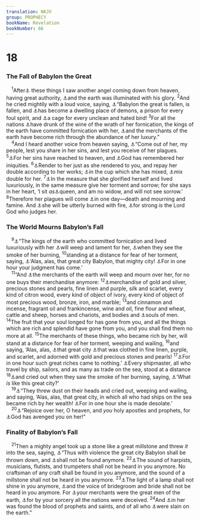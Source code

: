 ```yaml
---
translation: NKJV
group: PROPHECY
bookName: Revelation 
bookNumber: 66
---
```


<div class="title"><h1>18</h1><h3>The Fall of Babylon the Great</h3></div>
<span class="verse kh_18_1"> <sup>1</sup>After<a data-toggle="tooltip" data-placement="bottom" title="Rev. 17:1, 7">⚓</a> these things I saw another angel coming down from heaven, having great authority, <a data-toggle="tooltip" data-placement="bottom" title="Ezek. 43:2">⚓</a>and the earth was illuminated with his glory. </span>
<span class="verse kh_18_2"><sup>2</sup>And he cried mightily with a loud voice, saying, <a data-toggle="tooltip" data-placement="bottom" title="Is. 13:19; 21:9; Jer. 51:8; Rev. 14:8">⚓</a>“Babylon the great is fallen, is fallen, and <a data-toggle="tooltip" data-placement="bottom" title="Is. 13:21; 34:11, 13–15; Jer. 50:39; 51:37; Zeph. 2:14">⚓</a>has become a dwelling place of demons, a prison for every foul spirit, and <a data-toggle="tooltip" data-placement="bottom" title="Is. 14:23">⚓</a>a cage for every unclean and hated bird! </span>
<span class="verse kh_18_3"><sup>3</sup>For all the nations <a data-toggle="tooltip" data-placement="bottom" title="Jer. 51:7; Rev. 14:8">⚓</a>have drunk of the wine of the wrath of her fornication, the kings of the earth have committed fornication with her, <a data-toggle="tooltip" data-placement="bottom" title="Is. 47:15">⚓</a>and the merchants of the earth have become rich through the abundance of her luxury.”<br/></span>
<span class="verse kh_18_4"> <sup>4</sup>And I heard another voice from heaven saying, <a data-toggle="tooltip" data-placement="bottom" title="Is. 48:20">⚓</a>“Come out of her, my people, lest you share in her sins, and lest you receive of her plagues. </span>
<span class="verse kh_18_5"><sup>5</sup><a data-toggle="tooltip" data-placement="bottom" title="Gen. 18:20">⚓</a>For her sins have reached to heaven, and <a data-toggle="tooltip" data-placement="bottom" title="Rev. 16:19">⚓</a>God has remembered her iniquities. </span>
<span class="verse kh_18_6"><sup>6</sup><a data-toggle="tooltip" data-placement="bottom" title="Ps. 137:8; Jer. 50:15, 29">⚓</a>Render to her just as she rendered to you, and repay her double according to her works; <a data-toggle="tooltip" data-placement="bottom" title="Rev. 14:10">⚓</a>in the cup which she has mixed, <a data-toggle="tooltip" data-placement="bottom" title="Rev. 16:19">⚓</a>mix double for her. </span>
<span class="verse kh_18_7"><sup>7</sup><a data-toggle="tooltip" data-placement="bottom" title="Ezek. 28:2–8">⚓</a>In the measure that she glorified herself and lived luxuriously, in the same measure give her torment and sorrow; for she says in her heart, ‘I sit <i>as</i><a data-toggle="tooltip" data-placement="bottom" title="Is. 47:7, 8; Zeph. 2:15">⚓</a>queen, and am no widow, and will not see sorrow.’ </span>
<span class="verse kh_18_8"><sup>8</sup>Therefore her plagues will come <a data-toggle="tooltip" data-placement="bottom" title="Is. 47:9; Jer. 50:31; Rev. 18:10">⚓</a>in one day—death and mourning and famine. And <a data-toggle="tooltip" data-placement="bottom" title="Rev. 17:16">⚓</a>she will be utterly burned with fire, <a data-toggle="tooltip" data-placement="bottom" title="Jer. 50:34; Heb. 10:31; Rev. 11:17">⚓</a>for strong <i>is</i> the Lord God who judges her.<br/></span>
<div class="title"><h3>The World Mourns Babylon’s Fall</h3></div>
<span class="verse kh_18_9"> <sup>9</sup><a data-toggle="tooltip" data-placement="bottom" title="Ezek. 26:16; 27:35">⚓</a>“The kings of the earth who committed fornication and lived luxuriously with her <a data-toggle="tooltip" data-placement="bottom" title="Jer. 50:46; Rev. 17:2; 18:3">⚓</a>will weep and lament for her, <a data-toggle="tooltip" data-placement="bottom" title="Rev. 19:3">⚓</a>when they see the smoke of her burning, </span>
<span class="verse kh_18_10"><sup>10</sup>standing at a distance for fear of her torment, saying, <a data-toggle="tooltip" data-placement="bottom" title="Is. 21:9">⚓</a>‘Alas, alas, that great city Babylon, that mighty city! <a data-toggle="tooltip" data-placement="bottom" title="Rev. 18:17, 19">⚓</a>For in one hour your judgment has come.’<br/></span>
<span class="verse kh_18_11"> <sup>11</sup>“And <a data-toggle="tooltip" data-placement="bottom" title="Ezek. 27:27–34">⚓</a>the merchants of the earth will weep and mourn over her, for no one buys their merchandise anymore: </span>
<span class="verse kh_18_12"><sup>12</sup><a data-toggle="tooltip" data-placement="bottom" title="Ezek. 27:12–22; Rev. 17:4">⚓</a>merchandise of gold and silver, precious stones and pearls, fine linen and purple, silk and scarlet, every kind of citron wood, every kind of object of ivory, every kind of object of most precious wood, bronze, iron, and marble; </span>
<span class="verse kh_18_13"><sup>13</sup>and cinnamon and incense, fragrant oil and frankincense, wine and oil, fine flour and wheat, cattle and sheep, horses and chariots, and bodies and <a data-toggle="tooltip" data-placement="bottom" title="1 Chr. 5:21; Ezek. 27:13">⚓</a>souls of men. </span>
<span class="verse kh_18_14"><sup>14</sup>The fruit that your soul longed for has gone from you, and all the things which are rich and splendid have gone from you, and you shall find them no more at all. </span>
<span class="verse kh_18_15"><sup>15</sup>The merchants of these things, who became rich by her, will stand at a distance for fear of her torment, weeping and wailing, </span>
<span class="verse kh_18_16"><sup>16</sup>and saying, ‘Alas, alas, <a data-toggle="tooltip" data-placement="bottom" title="Rev. 17:18">⚓</a>that great city <a data-toggle="tooltip" data-placement="bottom" title="Rev. 17:4">⚓</a>that was clothed in fine linen, purple, and scarlet, and adorned with gold and precious stones and pearls! </span>
<span class="verse kh_18_17"><sup>17</sup><a data-toggle="tooltip" data-placement="bottom" title="Rev. 18:10">⚓</a>For in one hour such great riches came to nothing.’ <a data-toggle="tooltip" data-placement="bottom" title="Is. 23:14">⚓</a>Every shipmaster, all who travel by ship, sailors, and as many as trade on the sea, stood at a distance </span>
<span class="verse kh_18_18"><sup>18</sup><a data-toggle="tooltip" data-placement="bottom" title="Ezek. 27:30">⚓</a>and cried out when they saw the smoke of her burning, saying, <a data-toggle="tooltip" data-placement="bottom" title="Rev. 13:4">⚓</a>‘What <i>is</i> like this great city?’<br/></span>
<span class="verse kh_18_19"> <sup>19</sup><a data-toggle="tooltip" data-placement="bottom" title="Josh. 7:6; Job 2:12; Lam. 2:10; Ezek. 27:30">⚓</a>“They threw dust on their heads and cried out, weeping and wailing, and saying, ‘Alas, alas, that great city, in which all who had ships on the sea became rich by her wealth! <a data-toggle="tooltip" data-placement="bottom" title="Rev. 18:8">⚓</a>For in one hour she is made desolate.’<br/></span>
<span class="verse kh_18_20"> <sup>20</sup><a data-toggle="tooltip" data-placement="bottom" title="Is. 44:23; 49:13; Jer. 51:48; Rev. 12:12">⚓</a>“Rejoice over her, O heaven, and <i>you</i> holy apostles and prophets, for <a data-toggle="tooltip" data-placement="bottom" title="Luke 11:49; Rev. 19:2">⚓</a>God has avenged you on her!”<br/></span>
<div class="title"><h3>Finality of Babylon’s Fall</h3></div>
<span class="verse kh_18_21"> <sup>21</sup>Then a mighty angel took up a stone like a great millstone and threw <i>it</i> into the sea, saying, <a data-toggle="tooltip" data-placement="bottom" title="Jer. 51:63, 64">⚓</a>“Thus with violence the great city Babylon shall be thrown down, and <a data-toggle="tooltip" data-placement="bottom" title="Rev. 12:8; 16:20">⚓</a>shall not be found anymore. </span>
<span class="verse kh_18_22"><sup>22</sup><a data-toggle="tooltip" data-placement="bottom" title="Eccl. 12:4; Jer. 7:34; 16:9; 25:10; Rev. 14:1–3">⚓</a>The sound of harpists, musicians, flutists, and trumpeters shall not be heard in you anymore. No craftsman of any craft shall be found in you anymore, and the sound of a millstone shall not be heard in you anymore. </span>
<span class="verse kh_18_23"><sup>23</sup><a data-toggle="tooltip" data-placement="bottom" title="Jer. 25:10">⚓</a>The light of a lamp shall not shine in you anymore, <a data-toggle="tooltip" data-placement="bottom" title="Jer. 7:34; 16:9">⚓</a>and the voice of bridegroom and bride shall not be heard in you anymore. For <a data-toggle="tooltip" data-placement="bottom" title="Is. 23:8; Rev. 6:15; 18:3">⚓</a>your merchants were the great men of the earth, <a data-toggle="tooltip" data-placement="bottom" title="2 Kin. 9:22">⚓</a>for by your sorcery all the nations were deceived. </span>
<span class="verse kh_18_24"><sup>24</sup>And <a data-toggle="tooltip" data-placement="bottom" title="Rev. 16:6; 17:6">⚓</a>in her was found the blood of prophets and saints, and of all who <a data-toggle="tooltip" data-placement="bottom" title="Jer. 51:49">⚓</a>were slain on the earth.”<br/></span>
